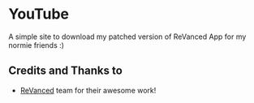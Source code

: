 # YouTube
A simple site to download my patched version of ReVanced App for my normie friends :)

## Credits and Thanks to
- [ReVanced](https://github.com/ReVanced) team for their awesome work!
